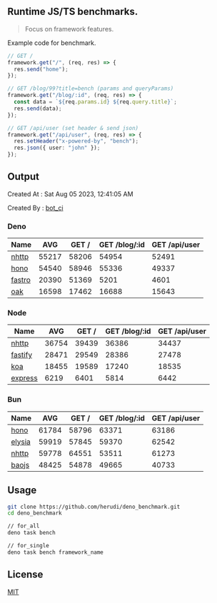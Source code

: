 ## Runtime JS/TS benchmarks.

> Focus on framework features.

Example code for benchmark.
```ts
// GET /
framework.get("/", (req, res) => {
  res.send("home");
});

// GET /blog/99?title=bench (params and queryParams)
framework.get("/blog/:id", (req, res) => {
  const data = `${req.params.id} ${req.query.title}`;
  res.send(data);
});

// GET /api/user (set header & send json)
framework.get("/api/user", (req, res) => {
  res.setHeader("x-powered-by", "bench");
  res.json({ user: "john" });
});
```

## Output
Created At : Sat Aug 05 2023, 12:41:05 AM

Created By : [bot_ci](https://github.com/herudi/deno_benchmarks/commits?author=github-actions%5Bbot%5D)


### Deno
|Name|AVG|GET /|GET /blog/:id|GET /api/user|
|----|----|----|----|----|
|[nhttp](https://github.com/nhttp/nhttp)|55217|58206|54954|52491|
|[hono](https://github.com/honojs/hono)|54540|58946|55336|49337|
|[fastro](https://github.com/fastrodev/fastro)|20390|51369|5201|4601|
|[oak](https://github.com/oakserver/oak)|16598|17462|16688|15643|
  


### Node
|Name|AVG|GET /|GET /blog/:id|GET /api/user|
|----|----|----|----|----|
|[nhttp](https://github.com/nhttp/nhttp)|36754|39439|36386|34437|
|[fastify](https://github.com/fastify/fastify)|28471|29549|28386|27478|
|[koa](https://github.com/koajs/koa)|18455|19589|17240|18535|
|[express](https://github.com/expressjs/express)|6219|6401|5814|6442|
  


### Bun
|Name|AVG|GET /|GET /blog/:id|GET /api/user|
|----|----|----|----|----|
|[hono](https://github.com/honojs/hono)|61784|58796|63371|63186|
|[elysia](https://github.com/elysiajs/elysia)|59919|57845|59370|62542|
|[nhttp](https://github.com/nhttp/nhttp)|59778|64551|53511|61273|
|[baojs](https://github.com/mattreid1/baojs)|48425|54878|49665|40733|
  



## Usage

```bash
git clone https://github.com/herudi/deno_benchmark.git
cd deno_benchmark

// for_all
deno task bench

// for_single
deno task bench framework_name
```

## License

[MIT](LICENSE)

